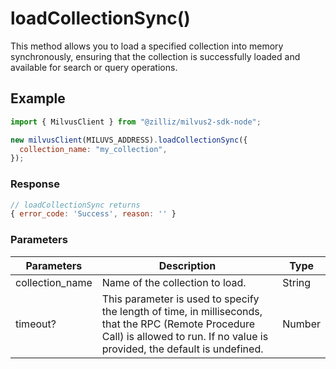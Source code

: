 # loadCollectionSync()

This method allows you to load a specified collection into memory synchronously, ensuring that the collection is successfully loaded and available for search or query operations.

## Example

```javascript
import { MilvusClient } from "@zilliz/milvus2-sdk-node";

new milvusClient(MILUVS_ADDRESS).loadCollectionSync({
  collection_name: "my_collection",
});
```

### Response

```javascript
// loadCollectionSync returns
{ error_code: 'Success', reason: '' }
```

### Parameters

| Parameters      | Description                                                                                                                                                                       | Type   |
| --------------- | --------------------------------------------------------------------------------------------------------------------------------------------------------------------------------- | ------ |
| collection_name | Name of the collection to load.                                                                                                                                                   | String |
| timeout?        | This parameter is used to specify the length of time, in milliseconds, that the RPC (Remote Procedure Call) is allowed to run. If no value is provided, the default is undefined. | Number |
